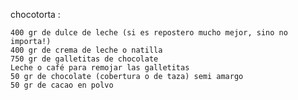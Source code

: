 chocotorta :
  
    400 gr de dulce de leche (si es repostero mucho mejor, sino no importa!)
    400 gr de crema de leche o natilla
    750 gr de galletitas de chocolate
    Leche o café para remojar las galletitas
    50 gr de chocolate (cobertura o de taza) semi amargo
    50 gr de cacao en polvo
